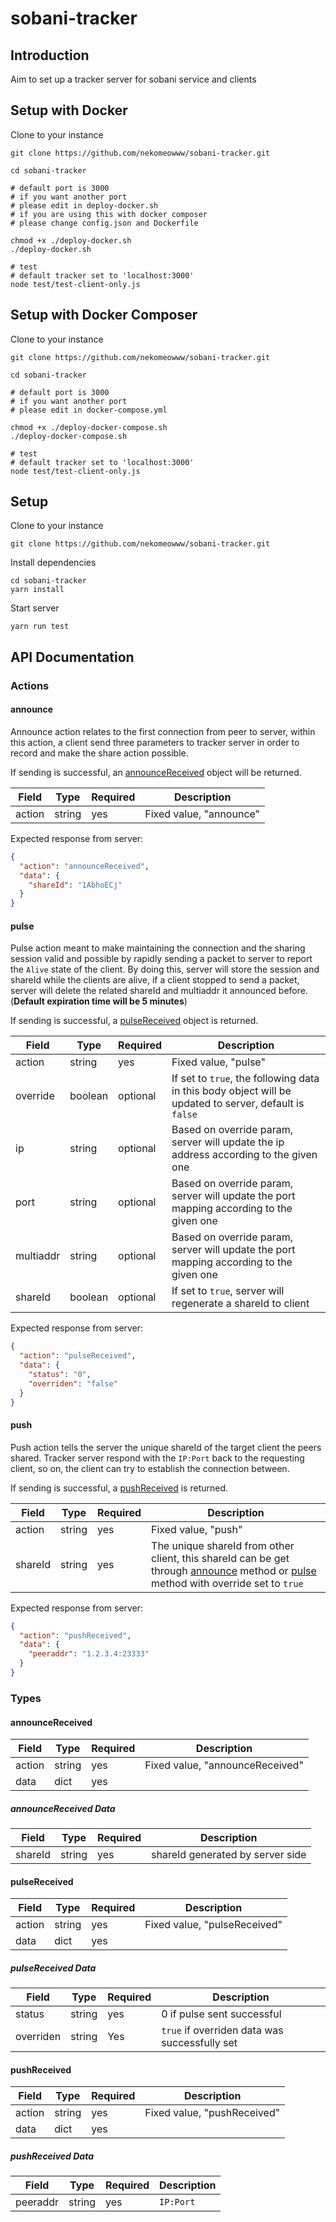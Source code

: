# sobani-tracker

## Introduction

Aim to set up a tracker server for sobani service and clients

## Setup with Docker

Clone to your instance

```
git clone https://github.com/nekomeowww/sobani-tracker.git
```

```
cd sobani-tracker

# default port is 3000
# if you want another port
# please edit in deploy-docker.sh
# if you are using this with docker composer
# please change config.json and Dockerfile

chmod +x ./deploy-docker.sh
./deploy-docker.sh

# test
# default tracker set to 'localhost:3000'
node test/test-client-only.js
```

## Setup with Docker Composer

Clone to your instance

```
git clone https://github.com/nekomeowww/sobani-tracker.git
```

```
cd sobani-tracker

# default port is 3000
# if you want another port
# please edit in docker-compose.yml

chmod +x ./deploy-docker-compose.sh
./deploy-docker-compose.sh

# test
# default tracker set to 'localhost:3000'
node test/test-client-only.js
```

## Setup

Clone to your instance

```
git clone https://github.com/nekomeowww/sobani-tracker.git
```

Install dependencies

```
cd sobani-tracker
yarn install
```

Start server

```
yarn run test
```

## API Documentation

### Actions

#### announce

Announce action relates to the first connection from peer to server, within this action, a client send three parameters to tracker server in order to record and make the share action possible.

If sending is successful, an [announceReceived](#announceReceived) object will be returned.

| Field  | Type   | Required | Description             |
| ------ | ------ | -------- | ----------------------- |
| action | string | yes      | Fixed value, "announce" |

Expected response from server:

```json
{
  "action": "announceReceived",
  "data": {
    "shareId": "1AbhoECj"
  }
}
```

#### pulse

Pulse action meant to make maintaining the connection and the sharing session valid and possible by rapidly sending a packet to server to report the `Alive` state of the client. By doing this, server will store the session and shareId while the clients are alive, if a client stopped to send a packet, server will delete the related shareId and multiaddr it announced before. (**Default expiration time will be 5 minutes**)

If sending is successful, a [pulseReceived](#pulseReceived) object is returned.

| Field     | Type    | Required | Description                                                  |
| --------- | ------- | -------- | ------------------------------------------------------------ |
| action    | string  | yes      | Fixed value, "pulse"                                         |
| override  | boolean | optional | If set to `true`, the following data in this body object will be  updated to server, default is `false` |
| ip        | string  | optional | Based on override param, server will update the ip address according to the given one |
| port      | string  | optional | Based on override param, server will update the port mapping according to the given one |
| multiaddr | string  | optional | Based on override param, server will update the port mapping according to the given one |
| shareId   | boolean | optional | If set to `true`, server will regenerate a shareId to client |

Expected response from server:

```json
{
  "action": "pulseReceived",
  "data": {
    "status": "0",
    "overriden": "false"
  }
}
```

#### push

Push action tells the server the unique shareId of the target client the peers shared. Tracker server respond with the `IP:Port` back to the requesting client, so on, the client can try to establish the connection between. 

If sending is successful, a [pushReceived](#pushReceived) is returned.

| Field   | Type   | Required | Description                                                  |
| ------- | ------ | -------- | ------------------------------------------------------------ |
| action  | string | yes      | Fixed value, "push"                                          |
| shareId | string | yes      | The unique shareId from other client, this shareId can  be get through [announce](#announce) method or [pulse](#pulse) method with override set to `true` |

Expected response from server:

```json
{
  "action": "pushReceived",
  "data": {
    "peeraddr": "1.2.3.4:23333"
  }
}
```

### Types

#### announceReceived

| Field  | Type   | Required | Description                     |
| ------ | ------ | -------- | ------------------------------- |
| action | string | yes      | Fixed value, "announceReceived" |
| data   | dict   | yes      |                                 |

##### announceReceived Data

| Field   | Type   | Required | Description                      |
| ------- | ------ | -------- | -------------------------------- |
| shareId | string | yes      | shareId generated by server side |

#### pulseReceived

| Field  | Type   | Required | Description                  |
| ------ | ------ | -------- | ---------------------------- |
| action | string | yes      | Fixed value, "pulseReceived" |
| data   | dict   | yes      |                              |

##### pulseReceived Data

| Field     | Type   | Required | Description                                   |
| --------- | ------ | -------- | --------------------------------------------- |
| status    | string | yes      | 0 if pulse sent successful                    |
| overriden | string | Yes      | `true` if overriden data was successfully set |

#### pushReceived

| Field  | Type   | Required | Description                 |
| ------ | ------ | -------- | --------------------------- |
| action | string | yes      | Fixed value, "pushReceived" |
| data   | dict   | yes      |                             |

##### pushReceived Data

| Field    | Type   | Required | Description |
| -------- | ------ | -------- | ----------- |
| peeraddr | string | yes      | `IP:Port`   |
